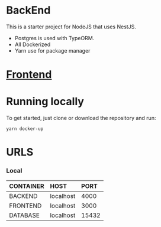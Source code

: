 
# BackEnd

This is a starter project for NodeJS that uses NestJS.

- Postgres is used with TypeORM.
- All Dockerized
- Yarn use for package manager

# [Frontend](./client/readme.md)

# Running locally

To get started, just clone or download the repository and run:

```
yarn docker-up
```

# URLS

### Local

| CONTAINER | HOST      | PORT  |
| :-------- | :-------- | :---- |
| BACKEND   | localhost | 4000  |
| FRONTEND  | localhost | 3000  |
| DATABASE  | localhost | 15432 |
